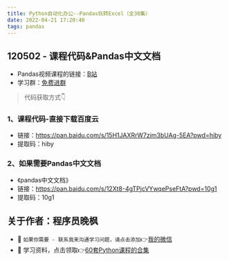 ```yaml
---
title: Python自动化办公--Pandas玩转Excel（全30集）
date: 2022-04-21 17:20:40
tags: pandas
---
```



## 120502 - 课程代码&Pandas中文文档
- Pandas视频课程的链接：[B站](https://www.bilibili.com/video/BV1hk4y1C73S)
- 学习群：[免费进群](http://www.python4office.cn/wechat-group/)
> 代码获取方式👇

### 1、课程代码-直接下载百度云
- 链接：https://pan.baidu.com/s/15H1JAXRrW7zim3bUAg-5EA?pwd=hiby 
- 提取码：hiby 

### 2、如果需要Pandas中文文档
- 《pandas中文文档》
- 链接：https://pan.baidu.com/s/12Xt8-4gTPjcVYwqePseFtA?pwd=10g1 
- 提取码：10g1 


## 关于作者：程序员晚枫
- 💬 ``如果你需要 - 联系我来沟通学习问题，请点击添加``👉[我的微信](/images/qrcode-personal.jpg)
- 🎁 学习资料，点击领取👉[60套Python课程的合集](http://www.python4office.cn/vedio-course/)
